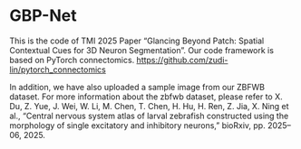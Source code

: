 # GBP-Net

This is the code of TMI 2025 Paper “Glancing Beyond Patch: Spatial Contextual Cues for 3D Neuron Segmentation”.
Our code framework is based on PyTorch connectomics. https://github.com/zudi-lin/pytorch_connectomics


In addition, we have also uploaded a sample image from our ZBFWB dataset.
For more information about the zbfwb dataset, please refer to X. Du, Z. Yue, J. Wei, W. Li, M. Chen, T. Chen, H. Hu, H. Ren, Z. Jia, X. Ning et al., “Central nervous system atlas of larval zebrafish constructed using the morphology of single excitatory and inhibitory neurons,” bioRxiv, pp. 2025–06, 2025.
